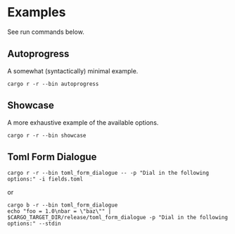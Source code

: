 # Examples

See run commands below.

## Autoprogress

A somewhat (syntactically) minimal example.

```
cargo r -r --bin autoprogress
```

## Showcase

A more exhaustive example of the available options.

```
cargo r -r --bin showcase
```

## Toml Form Dialogue

```
cargo r -r --bin toml_form_dialogue -- -p "Dial in the following options:" -i fields.toml
```

or

```
cargo b -r --bin toml_form_dialogue
echo "foo = 1.0\nbar = \"baz\"" | $CARGO_TARGET_DIR/release/toml_form_dialogue -p "Dial in the following options:" --stdin
```
